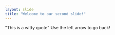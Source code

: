 ```yaml
---
layout: slide
title: "Welcome to our second slide!"
---
```

"This is a witty quote"
Use the left arrow to go back!
